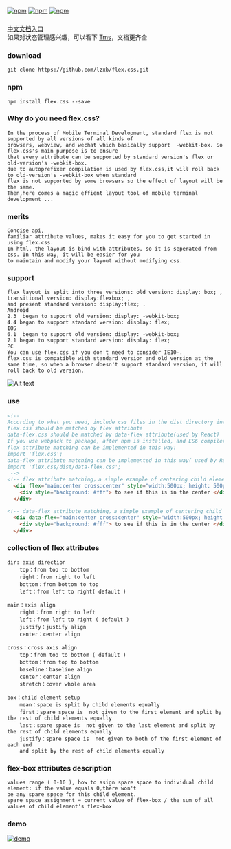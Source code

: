   [![npm](https://img.shields.io/npm/v/flex.css.svg?style=flat-square)](https://www.npmjs.com/package/flex.css) [![npm](https://img.shields.io/npm/dt/flex.css.svg?style=flat-square)](https://www.npmjs.com/package/flex.css) [![npm](https://img.shields.io/npm/l/flex.css.svg?style=flat-square)](https://www.npmjs.com/package/flex.css)

###
[中文文档入口](https://github.com/lzxb/flex.css/blob/master/docs/zh-ch.md)  
如果对状态管理感兴趣，可以看下 [Tms](https://github.com/FollowmeTech/tms)，文档更齐全

### download
```
git clone https://github.com/lzxb/flex.css.git
```

### npm
```
npm install flex.css --save
```


### Why do you need flex.css?
```
In the process of Mobile Terminal Development, standard flex is not supported by all versions of all kinds of
browsers, webview, and wechat which basically support  -webkit-box. So flex.css's main purpose is to ensure
that every attribute can be supported by standard version's flex or old-version's -webkit-box.
due to autoprefixer compilation is used by flex.css,it will roll back to old-version's -webkit-box when standard
flex is not supported by some browsers so the effect of layout will be the same.
Then,here comes a magic effient layout tool of mobile terminal development ...
```


###  merits
```
Concise api, 
familiar attribute values, makes it easy for you to get started in using flex.css.
In html, the layout is bind with attributes, so it is seperated from css. In this way, it will be easier for you
to maintain and modify your layout without modifying css.
```


### support
```
flex layout is split into three versions: old version: display: box; , transitional version: display:flexbox; ,
and present standard version: display:flex; .
Android
2.3  began to support old version: display: -webkit-box;
4.4 began to support standard version: display: flex;
IOS
6.1  began to support old version: display: -webkit-box;
7.1 began to support standard version: display: flex;
PC
You can use flex.css if you don't need to consider IE10-.
flex.css is compatible with standard version and old version at the same time, so when a browser doesn't support standard version, it will roll back to old version.

```
![Alt text](https://github.com/lzxb/flex.css/raw/master/shot/caniuse.png)

### use
```html
<!--
According to what you need, include css files in the dist directory into your html
flex.css should be matched by flex attribute
data-flex.css should be matched by data-flex attribute(used by React)
If you use webpack to package, after npm is installed, and ES6 compiler is deployed in your project,
flex attribute matching can be implemented in this way:
import 'flex.css';
data-flex attribute matching can be implemented in this way( used by React):
import 'flex.css/dist/data-flex.css';
 -->
<!-- flex attribute matching，a simple example of centering child element ： -->
  <div flex="main:center cross:center" style="width:500px; height: 500px; background: #108423">
    <div style="background: #fff"> to see if this is in the center </div>
  </div>

<!-- data-flex attribute matching，a simple example of centering child element： -->
  <div data-flex="main:center cross:center" style="width:500px; height: 500px; background: #f1d722">
    <div style="background: #fff"> to see if this is in the center </div>
  </div>
```
### collection of flex attributes
```
dir: axis direction
    top：from top to bottom
    right：from right to left
    bottom：from bottom to top
    left：from left to right( default )
```
```
main：axis align
    right：from right to left
    left：from left to right ( default )
    justify：justify align
    center：center align
```
```
cross：cross axis align
    top：from top to bottom ( default )
    bottom：from top to bottom
    baseline：baseline align
    center：center align
    stretch：cover whole area 
```
```
box：child element setup 
    mean：space is split by child elements equally
    first：spare space is  not given to the first element and split by the rest of child elements equally
    last：spare space is  not given to the last element and split by the rest of child elements equally
    justify：spare space is  not given to both of the first element of each end 
	and split by the rest of child elements equally
```

### flex-box attributes description
```
values range ( 0-10 ), how to asign spare space to individual child element: if the value equals 0,there won't 
be any spare space for this child element.
spare space assignment = current value of flex-box / the sum of all values of child element's flex-box 
```

### demo
 [![demo](https://github.com/lzxb/flex.css/raw/master/shot/QR-code.png)](http://lzxb.github.io/flex.css/)
